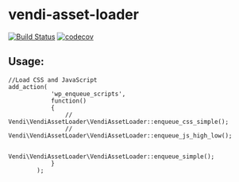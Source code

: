 # vendi-asset-loader

[![Build Status](https://travis-ci.org/vendi-advertising/vendi-asset-loader.svg?branch=master)](https://travis-ci.org/vendi-advertising/vendi-asset-loader)
[![codecov](https://codecov.io/gh/vendi-advertising/vendi-asset-loader/branch/master/graph/badge.svg)](https://codecov.io/gh/vendi-advertising/vendi-asset-loader)


## Usage:

```
//Load CSS and JavaScript
add_action(
            'wp_enqueue_scripts',
            function()
            {
                // Vendi\VendiAssetLoader\VendiAssetLoader::enqueue_css_simple();
                // Vendi\VendiAssetLoader\VendiAssetLoader::enqueue_js_high_low();

                Vendi\VendiAssetLoader\VendiAssetLoader::enqueue_simple();
            }
        );
```
